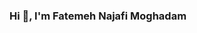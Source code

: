 ### Hi 👋, I'm Fatemeh Najafi Moghadam

<!--
**Fatemeh1994/Fatemeh1994** is a ✨ _special_ ✨ repository because its `README.md` (this file) appears on your GitHub profile.

Here are some ideas to get you started:

- 🔭 I’m currently working on Parental Control App
- 🌱 I’m currently learning SwiftUI and UI,Ux Desiger
- 💬 Ask me about Swift
- ⚡ Fun fact Listen To Music 🎧, Exercise 💪

